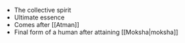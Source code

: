 - The collective spirit
- Ultimate essence
- Comes after [[Atman]]
- Final form of a human after attaining [[Moksha|moksha]]
